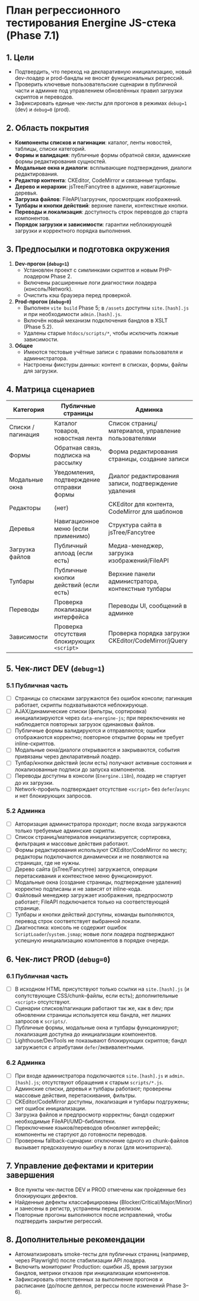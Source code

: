 # План регрессионного тестирования Energine JS-стека (Phase 7.1)

## 1. Цели

- Подтвердить, что переход на декларативную инициализацию, новый dev-лоадер и prod-бандлы не вносят функциональных регрессий.
- Проверить ключевые пользовательские сценарии в публичной части и админке под управлением обновлённых правил загрузки скриптов и переводов.
- Зафиксировать единые чек-листы для прогонов в режимах `debug=1` (dev) и `debug=0` (prod).

## 2. Область покрытия

- **Компоненты списков и пагинации**: каталог, ленты новостей, таблицы, списки категорий.
- **Формы и валидация**: публичные формы обратной связи, админские формы редактирования сущностей.
- **Модальные окна и диалоги**: всплывающие подтверждения, диалоги редактирования.
- **Редактор контента**: CKEditor, CodeMirror и связанные тулбары.
- **Дерево и иерархии**: jsTree/Fancytree в админке, навигационные деревья.
- **Загрузка файлов**: FileAPI/загрузчик, просмотрщик изображений.
- **Тулбары и кнопки действий**: верхние панели, контекстные кнопки.
- **Переводы и локализация**: доступность строк переводов до старта компонентов.
- **Порядок загрузки и зависимости**: гарантии неблокирующей загрузки и корректного порядка выполнения.

## 3. Предпосылки и подготовка окружения

1. **Dev-прогон (`debug=1`)**
   - Установлен проект с симлинками скриптов и новым PHP-лоадером Phase 2.
   - Включены расширенные логи диагностики лоадера (консоль/Network).
   - Очистить кэш браузера перед проверкой.
2. **Prod-прогон (`debug=0`)**
   - Выполнен `vite build` Phase 5; в `/assets` доступны `site.[hash].js` и при необходимости `admin.[hash].js`.
   - Включён новый механизм подключения бандлов в XSLT (Phase 5.2).
   - Удалены старые `htdocs/scripts/*`, чтобы исключить ложные зависимости.
3. **Общее**
   - Имеются тестовые учётные записи с правами пользователя и администратора.
   - Настроены фикстуры данных: контент в списках, формы, файлы для загрузки.

## 4. Матрица сценариев

| Категория | Публичные страницы | Админка |
| --- | --- | --- |
| Списки / пагинация | Каталог товаров, новостная лента | Список страниц/материалов, управление пользователями |
| Формы | Обратная связь, подписка на рассылку | Форма редактирования страницы, создание записи |
| Модальные окна | Уведомления, подтверждение отправки формы | Диалог редактирования записи, подтверждение удаления |
| Редакторы | (нет) | CKEditor для контента, CodeMirror для шаблонов |
| Деревья | Навигационное меню (если применимо) | Структура сайта в jsTree/Fancytree |
| Загрузка файлов | Публичный аплоад (если есть) | Медиа-менеджер, загрузка изображений/FileAPI |
| Тулбары | Публичные кнопки действий (если есть) | Верхние панели администратора, контекстные тулбары |
| Переводы | Проверка локализации интерфейса | Переводы UI, сообщений в админке |
| Зависимости | Проверка отсутствия блокирующих `<script>` | Проверка порядка загрузки CKEditor/CodeMirror/jQuery |

## 5. Чек-лист DEV (`debug=1`)

### 5.1 Публичная часть

- [ ] Страницы со списками загружаются без ошибок консоли; пагинация работает, скрипты подхватываются неблокирующе.
- [ ] AJAX/динамические списки (фильтры, сортировка) инициализируются через `data-energine-js`; при переключениях не наблюдается повторных загрузок одинаковых файлов.
- [ ] Публичные формы валидируются и отправляются; ошибки отображаются корректно; повторное открытие формы не требует inline-скриптов.
- [ ] Модальные окна/диалоги открываются и закрываются, события привязаны через декларативный лоадер.
- [ ] Тулбар/кнопки действий (если есть) получают активные состояния и локализованные подписи до запуска компонентов.
- [ ] Переводы доступны в консоли (`Energine.i18n`), лоадер не стартует до их загрузки.
- [ ] Network-профиль подтверждает отсутствие `<script>` без `defer`/`async` и нет блокирующих запросов.

### 5.2 Админка

- [ ] Авторизация администратора проходит; после входа загружаются только требуемые админские скрипты.
- [ ] Список страниц/материалов инициализируется; сортировка, фильтрация и массовые действия работают.
- [ ] Формы редактирования используют CKEditor/CodeMirror по месту; редакторы подключаются динамически и не появляются на страницах, где не нужны.
- [ ] Дерево сайта (jsTree/Fancytree) загружается, операции перетаскивания и контекстное меню функционируют.
- [ ] Модальные окна (создание страницы, подтверждение удаления) корректно подписаны и не зависят от inline-кода.
- [ ] Файловый менеджер загружает изображения, предпросмотр работает; FileAPI подключается только на соответствующей странице.
- [ ] Тулбары и кнопки действий доступны, команды выполняются, перевод строк соответствует выбранной локали.
- [ ] Диагностика: консоль не содержит ошибок `ScriptLoader`/`system.jsmap`; новые логи лоадера подтверждают успешную инициализацию компонентов в порядке очереди.

## 6. Чек-лист PROD (`debug=0`)

### 6.1 Публичная часть

- [ ] В исходном HTML присутствуют только ссылки на `site.[hash].js` (и сопутствующие CSS/chunk-файлы, если есть); дополнительные `<script>` отсутствуют.
- [ ] Сценарии списков/пагинации работают так же, как в dev; при обновлении страницы используется кеш бандла, нет лишних запросов к `scripts/`.
- [ ] Публичные формы, модальные окна и тулбары функционируют; локализация доступна до инициализации компонентов.
- [ ] Lighthouse/DevTools не показывают блокирующих скриптов; бандл загружается с атрибутами `defer`/эквивалентными.

### 6.2 Админка

- [ ] При входе администратора подключаются `site.[hash].js` и `admin.[hash].js`; отсутствуют обращения к старым `scripts/*.js`.
- [ ] Админские списки, деревья и тулбары работают; проверены массовые действия, перетаскивания, фильтры.
- [ ] CKEditor/CodeMirror доступны, локализация и тулбары подгружены; нет ошибок инициализации.
- [ ] Загрузка файлов и предпросмотр корректны; бандл содержит необходимые FileAPI/UMD-библиотеки.
- [ ] Переключение языков/переводов обновляет интерфейс; компоненты не стартуют до готовности переводов.
- [ ] Проверены fallback-сценарии: отключение одного из chunk-файлов вызывает предсказуемую ошибку в логах (для мониторинга).

## 7. Управление дефектами и критерии завершения

- Все пункты чек-листов DEV и PROD отмечены как пройденные без блокирующих дефектов.
- Найденные дефекты классифицированы (Blocker/Critical/Major/Minor) и занесены в регистр, устранены перед релизом.
- Повторные прогоны выполняются после исправлений, чтобы подтвердить закрытие регрессий.

## 8. Дополнительные рекомендации

- Автоматизировать smoke-тесты для публичных страниц (например, через Playwright) после стабилизации API лоадера.
- Включить мониторинг Production: ошибки JS, время загрузки бандлов, метрики отказов при инициализации компонентов.
- Зафиксировать ответственных за выполнение прогонов и расписание (до/после деплоя, регрессы после изменений Phase 3–6).
